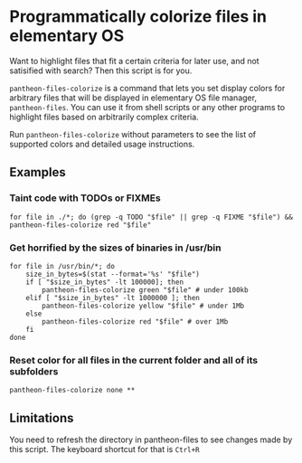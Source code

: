 # Programmatically colorize files in elementary OS

Want to highlight files that fit a certain criteria for later use, and not satisified with search? Then this script is for you.

`pantheon-files-colorize` is a command that lets you set display colors for arbitrary files that will be displayed in elementary OS file manager, `pantheon-files`. You can use it from shell scripts or any other programs to highlight files based on arbitrarily complex criteria.

Run `pantheon-files-colorize` without parameters to see the list of supported colors and detailed usage instructions.

## Examples

### Taint code with TODOs or FIXMEs
`for file in ./*; do (grep -q TODO "$file" || grep -q FIXME "$file") && pantheon-files-colorize red "$file"`

### Get horrified by the sizes of binaries in /usr/bin
```
for file in /usr/bin/*; do
    size_in_bytes=$(stat --format='%s' "$file")
    if [ "$size_in_bytes" -lt 100000]; then
        pantheon-files-colorize green "$file" # under 100kb
    elif [ "$size_in_bytes" -lt 1000000 ]; then
        pantheon-files-colorize yellow "$file" # under 1Mb
    else
        pantheon-files-colorize red "$file" # over 1Mb
    fi
done
```

### Reset color for all files in the current folder and all of its subfolders
`pantheon-files-colorize none **`


## Limitations

You need to refresh the directory in pantheon-files to see changes made by this script. The keyboard shortcut for that is `Ctrl+R`
